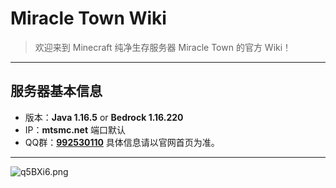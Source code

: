 # **Miracle Town Wiki** 

> 欢迎来到 Minecraft 纯净生存服务器 Miracle Town 的官方 Wiki！
***
## **服务器基本信息**
- 版本：**Java 1.16.5** or **Bedrock 1.16.220**
- IP：**mtsmc.net** 端口默认
- QQ群：<u>**992530110**</u>
具体信息请以官网首页为准。

***
![q5BXi6.png](https://s1.ax1x.com/2022/04/01/q5BXi6.png ':size=80%')
